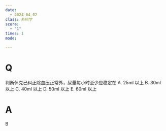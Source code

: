 ```yaml
---
date:
  - 2024-04-02
class: 外科学
score:
  - "1"
times: 1
mode:

---
```



# Q
判断休克已纠正除血压正常外，尿量每小时至少应稳定在
A. 25ml 以上 
B. 30ml 以上 
C. 40ml 以上 
D. 50ml 以上 
E. 60ml 以上

# A

B


